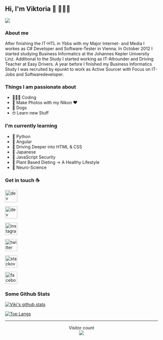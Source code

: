 ## Hi, I'm Viktoria 👋 👩🏻‍💻

<!-- Header Image? -->
<img src="https://github.com/vJechsmayr/vJechsmayr/blob/master/blog-8871.jpg" />


### About me
After finishing the IT-HTL in Ybbs with my Major Internet- and Media I workes as C# Developer and Software-Tester in Vienna.
In October 2012 I started studying Business Informatics at the Johannes Kepler University Linz.
Additional to the Study I started working as IT-Allrounder and Driving Teacher at Easy Drivers. A year before I finished my Business Informatics Study I was recruited by epunkt to work as Active Sourcer with Focus on IT-Jobs and Softwaredeveloper.

### Things I am passionate about
- 👩🏻‍💻 Coding
- 📸 Make Photos with my Nikon ❤️
- 🐶 Dogs
- 🤓 Learn new Stuff

### I'm currently learning
- 🌱 Python
- 🌱 Angular
- 🌱 Driving Deeper into HTML & CSS
- 🌱 Japanese
- 🌱 JavaScript Security
- 🌱 Plant Based Dieting -> A Healthy Lifestyle
- 🌱 Neuro-Science

### Get in touch ☕
<p align="center">
  
[<img src='https://cdn.jsdelivr.net/npm/simple-icons@3.0.1/icons/dev-dot-to.svg' alt='dev' height='40'>](https://dev.to/vjechsmayr)
  
[<img src='https://cdn.jsdelivr.net/npm/simple-icons@3.0.1/icons/linkedin.svg' alt='dev' height='40'>](https://www.linkedin.com/in/viktoria-jechsmayr/)
  
[<img src='https://cdn.jsdelivr.net/npm/simple-icons@3.0.1/icons/instagram.svg' alt='instagram' height='40'>](https://www.instagram.com/vJechsmayr/)
  
[<img src='https://cdn.jsdelivr.net/npm/simple-icons@3.0.1/icons/twitter.svg' alt='twitter' height='40'>](https://twitter.com/vJechsmayr)
  
[<img src='https://cdn.jsdelivr.net/npm/simple-icons@3.0.1/icons/stackoverflow.svg' alt='stackoverflow' height='40'>](https://stackoverflow.com/users/8055029)
  
[<img src='https://cdn.jsdelivr.net/npm/simple-icons@3.0.1/icons/facebook.svg' alt='facebook' height='40'>](https://www.facebook.com/jexmaster)

</p>


### Some Github Stats

<p align="center">
  
[![Viki's github stats](https://github-readme-stats.vercel.app/api?username=vJechsmayr&show_icons=true&theme=tokyonight)](https://github.com/vJechsmayr/github-readme-stats)

[![Top Langs](https://github-readme-stats.vercel.app/api/top-langs/?username=vJechsmayr&layout=compact&theme=tokyonight)](https://github.com/vJechsmayr/github-readme-stats)

</p>
<hr>


<p align="center"> 
  Visitor count<br>
  <img src="https://profile-counter.glitch.me/vJechsmayr/count.svg" />
</p>

<!--
**vJechsmayr/vJechsmayr** is a ✨ _special_ ✨ repository because its `README.md` (this file) appears on your GitHub profile.

Here are some ideas to get you started:

- 🔭 I’m currently working on ...
- 🌱 I’m currently learning ...
- 👯 I’m looking to collaborate on ...
- 🤔 I’m looking for help with ...
- 💬 Ask me about ...
- 📫 How to reach me: ...
- 😄 Pronouns: ...
- ⚡ Fun fact: ...
-->
